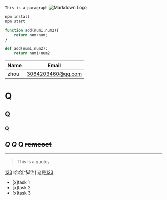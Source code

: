 `This is a paragraph`
![Markdown Logo](https://cn.bing.com/images/search?view=detailV2&ccid=Tlumx9iX&id=E7C2BB4CAE907C94C7DAA531AF1C4778C3F1A1EF&thid=OIP.Tlumx9iXVC4rqPbISLZaRQHaF7&mediaurl=https%3a%2f%2fth.bing.com%2fth%2fid%2fR4e5ba6c7d897542e2ba8f6c848b65a45%3frik%3d76Hxw3hHHK8xpQ%26riu%3dhttp%253a%252f%252fimg.xidong.net%252fxdpic_n%252f7011511%252f1156905.jpg%26ehk%3dD3aWkM32b%252bQQq6I%252fZ07Vf2%252fL60mggl5stuFvS%252bZuDcQ%253d%26risl%3d%26pid%3dImgRaw&exph=1024&expw=1280&q=%e5%9b%be%e7%89%87&simid=608005036615602222&ck=C21529AC63B40B50609B729DBD63C24E&selectedIndex=0&qpvt=%e5%9b%be%e7%89%87&FORM=IRPRST&ajaxhist=0)
```Bash
npm install
npm start
```
```javascript
function add(num1,num2){
    return num+num;
}
```
```python
def add(num1,num2):
    return num1+num2
```
| Name | Email           |
|------|-----------------|      
|zhou  |3064203460@qq.com|    
 
# Q
## Q
### Q
_Q_
*Q*
**Q**
~~remeoet~~
---
___
> This is a quote。

[//]:# (haha ,我是注释)
[123](https://baike.baidu.com/item/%E6%9C%BA%E5%99%A8%E5%AD%A6%E4%B9%A0/217599)
哈哈[^脚注]
这是[123][1]

[1]:https://baike.baidu.com/item/%E6%9C%BA%E5%99%A8%E5%AD%A6%E4%B9%A0/217599 "李秋阳"
[//]:# (Task Lists)
* [x]task 1
* [x]task 2
* [x]task 3

